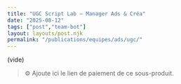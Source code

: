 ```yaml
---
title: "UGC Script Lab — Manager Ads & Créa"
date: "2025-08-12"
tags: ["post","team-bot"]
layout: layouts/post.njk
permalink: "/publications/equipes/ads/ugc/"
---
```

(vide)

> ⚙️ Ajoute ici le lien de paiement de ce sous-produit.
